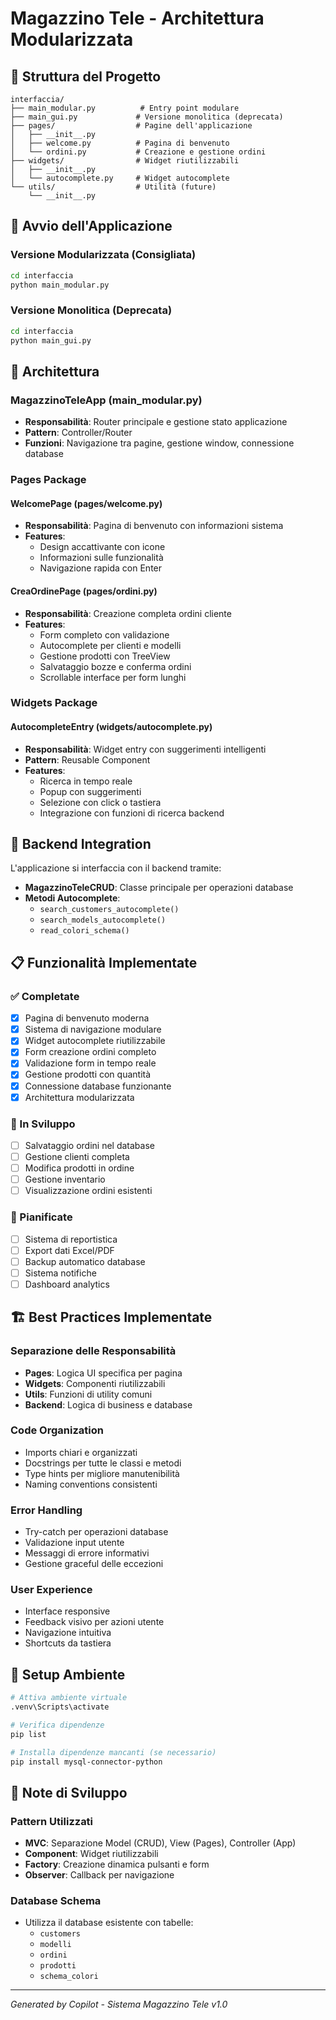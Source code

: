 # Magazzino Tele - Architettura Modularizzata

## 📁 Struttura del Progetto

```
interfaccia/
├── main_modular.py          # Entry point modulare
├── main_gui.py             # Versione monolitica (deprecata)
├── pages/                  # Pagine dell'applicazione
│   ├── __init__.py
│   ├── welcome.py          # Pagina di benvenuto
│   └── ordini.py           # Creazione e gestione ordini
├── widgets/                # Widget riutilizzabili
│   ├── __init__.py
│   └── autocomplete.py     # Widget autocomplete
└── utils/                  # Utilità (future)
    └── __init__.py
```

## 🚀 Avvio dell'Applicazione

### Versione Modularizzata (Consigliata)
```bash
cd interfaccia
python main_modular.py
```

### Versione Monolitica (Deprecata)
```bash
cd interfaccia
python main_gui.py
```

## 🔧 Architettura

### MagazzinoTeleApp (main_modular.py)
- **Responsabilità**: Router principale e gestione stato applicazione
- **Pattern**: Controller/Router
- **Funzioni**: Navigazione tra pagine, gestione window, connessione database

### Pages Package
#### WelcomePage (pages/welcome.py)
- **Responsabilità**: Pagina di benvenuto con informazioni sistema
- **Features**: 
  - Design accattivante con icone
  - Informazioni sulle funzionalità
  - Navigazione rapida con Enter

#### CreaOrdinePage (pages/ordini.py)
- **Responsabilità**: Creazione completa ordini cliente
- **Features**:
  - Form completo con validazione
  - Autocomplete per clienti e modelli
  - Gestione prodotti con TreeView
  - Salvataggio bozze e conferma ordini
  - Scrollable interface per form lunghi

### Widgets Package
#### AutocompleteEntry (widgets/autocomplete.py)
- **Responsabilità**: Widget entry con suggerimenti intelligenti
- **Pattern**: Reusable Component
- **Features**:
  - Ricerca in tempo reale
  - Popup con suggerimenti
  - Selezione con click o tastiera
  - Integrazione con funzioni di ricerca backend

## 🔌 Backend Integration

L'applicazione si interfaccia con il backend tramite:
- **MagazzinoTeleCRUD**: Classe principale per operazioni database
- **Metodi Autocomplete**: 
  - `search_customers_autocomplete()`
  - `search_models_autocomplete()`
  - `read_colori_schema()`

## 📋 Funzionalità Implementate

### ✅ Completate
- [x] Pagina di benvenuto moderna
- [x] Sistema di navigazione modulare
- [x] Widget autocomplete riutilizzabile
- [x] Form creazione ordini completo
- [x] Validazione form in tempo reale
- [x] Gestione prodotti con quantità
- [x] Connessione database funzionante
- [x] Architettura modularizzata

### 🚧 In Sviluppo
- [ ] Salvataggio ordini nel database
- [ ] Gestione clienti completa
- [ ] Modifica prodotti in ordine
- [ ] Gestione inventario
- [ ] Visualizzazione ordini esistenti

### 🔮 Pianificate
- [ ] Sistema di reportistica
- [ ] Export dati Excel/PDF
- [ ] Backup automatico database
- [ ] Sistema notifiche
- [ ] Dashboard analytics

## 🏗️ Best Practices Implementate

### Separazione delle Responsabilità
- **Pages**: Logica UI specifica per pagina
- **Widgets**: Componenti riutilizzabili
- **Utils**: Funzioni di utility comuni
- **Backend**: Logica di business e database

### Code Organization
- Imports chiari e organizzati
- Docstrings per tutte le classi e metodi
- Type hints per migliore manutenibilità
- Naming conventions consistenti

### Error Handling
- Try-catch per operazioni database
- Validazione input utente
- Messaggi di errore informativi
- Gestione graceful delle eccezioni

### User Experience
- Interface responsive
- Feedback visivo per azioni utente
- Navigazione intuitiva
- Shortcuts da tastiera

## 🔧 Setup Ambiente

```bash
# Attiva ambiente virtuale
.venv\Scripts\activate

# Verifica dipendenze
pip list

# Installa dipendenze mancanti (se necessario)
pip install mysql-connector-python
```

## 📝 Note di Sviluppo

### Pattern Utilizzati
- **MVC**: Separazione Model (CRUD), View (Pages), Controller (App)
- **Component**: Widget riutilizzabili
- **Factory**: Creazione dinamica pulsanti e form
- **Observer**: Callback per navigazione

### Database Schema
- Utilizza il database esistente con tabelle:
  - `customers`
  - `modelli`
  - `ordini`
  - `prodotti`
  - `schema_colori`

---

*Generated by Copilot - Sistema Magazzino Tele v1.0*
